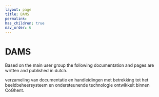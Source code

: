 ```yaml
--- 
layout: page 
title: DAMS
permalink: 
has_children: true
nav_order: 6
---
```



# DAMS

Based on the main user group the following documentation and pages are written and published in dutch. 

verzameling van documentatie en handleidingen met betrekking tot het beeldbeheersysteem en ondersteunende technologie ontwikkelt binnen CoGhent.
